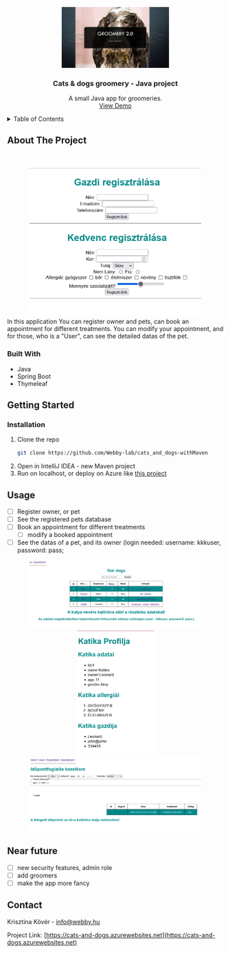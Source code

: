  <div align="center">
  <a href="https://github.com/github_username/repo_name">
    <img src="img/c&d.jpg" alt="Logo" width="250">
  </a>
<h3 align="center">Cats & dogs groomery - Java project</h3>
  <p align="center">
    A small Java app for groomeries.
    <br />
   <a href="https://cats-and-dogs.azurewebsites.net/">View Demo</a>
    
  </p>
</div>


<!-- TABLE OF CONTENTS -->
<details>
  <summary>Table of Contents</summary>
  <ol>
    <li>
      <a href="#about-the-project">About The Project</a>
      <ul>
        <li><a href="#built-with">Built With</a></li>
      </ul>
    </li>
   <li>
      <a href="#getting-started">Getting Started</a>
      <ul>
        <li><a href="#installation">Installation</a></li>
      </ul>
    </li>
    <li><a href="#usage">Usage</a></li>
    <li><a href="#near-future">Near future</a></li>
    <li><a href="#contact">Contact</a></li>
  </ol>
</details>



<!-- ABOUT THE PROJECT -->
## About The Project
<div align="center">
<img src="img/registration.png" alt="Project" width="400">
</div>
In this application You can register owner and pets, can book an appointment for different treatments. You can modify your appointment, and for those, who is a "User", can see the detailed datas of the pet.


### Built With

* Java
* Spring Boot
* Thymeleaf

<!-- GETTING STARTED -->
## Getting Started


### Installation
 
1. Clone the repo
   ```sh
   git clone https://github.com/Webby-lab/cats_and_dogs-withMaven
   ```
2. Open in IntelliJ IDEA - new Maven project
3. Run on localhost, or deploy on Azure like  <a href="https://cats-and-dogs.azurewebsites.net/">this project</a>



<!-- USAGE EXAMPLES -->
## Usage
- [ ] Register owner, or pet
- [ ] See the registered pets database
- [ ] Book an appointment for different treatments
    - [ ] modify a booked appointment
- [ ] See the datas of a pet, and its owner (login needed: username: kkkuser, password: pass;

<p align="center">
<img src="img/dogs.png" width="400">
<img src="img/dog.png" width="180">
<img src="img/appointmentreg.png" width="400">



## Near future
- [ ] new security features, admin role
- [ ] add groomers
- [ ] make the app more fancy

<!-- CONTACT -->
## Contact

Krisztina Kövér  - info@webby.hu

Project Link: [https://cats-and-dogs.azurewebsites.net](https://cats-and-dogs.azurewebsites.net)


